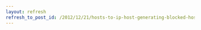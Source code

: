 ```yaml
---
layout: refresh
refresh_to_post_id: /2012/12/21/hosts-to-ip-host-generating-blocked-hosts-from-a-host-file-for-a-cisco-router
---
```

